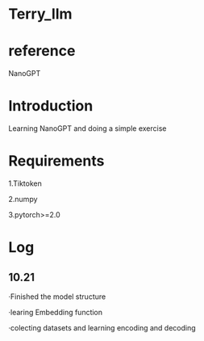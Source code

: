 # Terry_llm

# reference
NanoGPT

# Introduction
Learning NanoGPT and doing a simple exercise

# Requirements
1.Tiktoken

2.numpy

3.pytorch>=2.0

# Log
## 10.21
·Finished the model structure

·learing Embedding function

·colecting datasets and learning encoding and decoding
